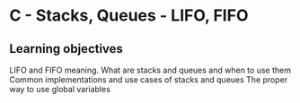 # C - Stacks, Queues - LIFO, FIFO
## Learning objectives
LIFO and FIFO meaning.
What are stacks and queues and when to use them
Common implementations and use cases of stacks and queues
The proper way to use global variables

